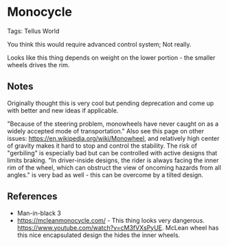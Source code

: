 # Monocycle

Tags: Tellus World

You think this would require advanced control system; Not really.

Looks like this thing depends on weight on the lower portion - the smaller wheels drives the rim.

## Notes

Originally thought this is very cool but pending deprecation and come up with better and new ideas if applicable.

"Because of the steering problem, monowheels have never caught on as a widely accepted mode of transportation." Also see this page on other issues: https://en.wikipedia.org/wiki/Monowheel, and relatively high center of gravity makes it hard to stop and control the stability. The risk of "gerbiling" is especially bad but can be controlled with active designs that limits braking. "In driver-inside designs, the rider is always facing the inner rim of the wheel, which can obstruct the view of oncoming hazards from all angles." is very bad as well - this can be overcome by a tilted design.

## References

* Man-in-black 3
* https://mcleanmonocycle.com/ - This thing looks very dangerous. https://www.youtube.com/watch?v=cM3fVXsPyUE. McLean wheel has this nice encapsulated design the hides the inner wheels.